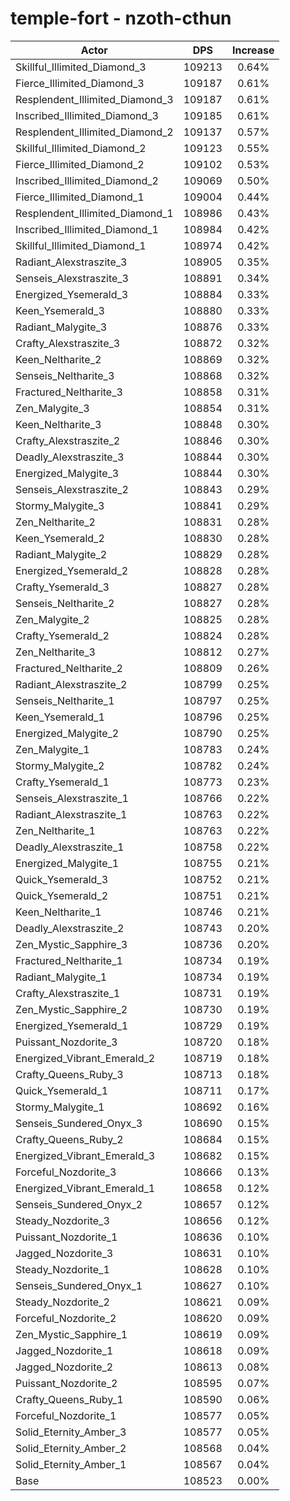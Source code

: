 # temple-fort - nzoth-cthun
| Actor | DPS | Increase |
|---|:---:|:---:|
|Skillful_Illimited_Diamond_3|109213|0.64%|
|Fierce_Illimited_Diamond_3|109187|0.61%|
|Resplendent_Illimited_Diamond_3|109187|0.61%|
|Inscribed_Illimited_Diamond_3|109185|0.61%|
|Resplendent_Illimited_Diamond_2|109137|0.57%|
|Skillful_Illimited_Diamond_2|109123|0.55%|
|Fierce_Illimited_Diamond_2|109102|0.53%|
|Inscribed_Illimited_Diamond_2|109069|0.50%|
|Fierce_Illimited_Diamond_1|109004|0.44%|
|Resplendent_Illimited_Diamond_1|108986|0.43%|
|Inscribed_Illimited_Diamond_1|108984|0.42%|
|Skillful_Illimited_Diamond_1|108974|0.42%|
|Radiant_Alexstraszite_3|108905|0.35%|
|Senseis_Alexstraszite_3|108891|0.34%|
|Energized_Ysemerald_3|108884|0.33%|
|Keen_Ysemerald_3|108880|0.33%|
|Radiant_Malygite_3|108876|0.33%|
|Crafty_Alexstraszite_3|108872|0.32%|
|Keen_Neltharite_2|108869|0.32%|
|Senseis_Neltharite_3|108868|0.32%|
|Fractured_Neltharite_3|108858|0.31%|
|Zen_Malygite_3|108854|0.31%|
|Keen_Neltharite_3|108848|0.30%|
|Crafty_Alexstraszite_2|108846|0.30%|
|Deadly_Alexstraszite_3|108844|0.30%|
|Energized_Malygite_3|108844|0.30%|
|Senseis_Alexstraszite_2|108843|0.29%|
|Stormy_Malygite_3|108841|0.29%|
|Zen_Neltharite_2|108831|0.28%|
|Keen_Ysemerald_2|108830|0.28%|
|Radiant_Malygite_2|108829|0.28%|
|Energized_Ysemerald_2|108828|0.28%|
|Crafty_Ysemerald_3|108827|0.28%|
|Senseis_Neltharite_2|108827|0.28%|
|Zen_Malygite_2|108825|0.28%|
|Crafty_Ysemerald_2|108824|0.28%|
|Zen_Neltharite_3|108812|0.27%|
|Fractured_Neltharite_2|108809|0.26%|
|Radiant_Alexstraszite_2|108799|0.25%|
|Senseis_Neltharite_1|108797|0.25%|
|Keen_Ysemerald_1|108796|0.25%|
|Energized_Malygite_2|108790|0.25%|
|Zen_Malygite_1|108783|0.24%|
|Stormy_Malygite_2|108782|0.24%|
|Crafty_Ysemerald_1|108773|0.23%|
|Senseis_Alexstraszite_1|108766|0.22%|
|Radiant_Alexstraszite_1|108763|0.22%|
|Zen_Neltharite_1|108763|0.22%|
|Deadly_Alexstraszite_1|108758|0.22%|
|Energized_Malygite_1|108755|0.21%|
|Quick_Ysemerald_3|108752|0.21%|
|Quick_Ysemerald_2|108751|0.21%|
|Keen_Neltharite_1|108746|0.21%|
|Deadly_Alexstraszite_2|108743|0.20%|
|Zen_Mystic_Sapphire_3|108736|0.20%|
|Fractured_Neltharite_1|108734|0.19%|
|Radiant_Malygite_1|108734|0.19%|
|Crafty_Alexstraszite_1|108731|0.19%|
|Zen_Mystic_Sapphire_2|108730|0.19%|
|Energized_Ysemerald_1|108729|0.19%|
|Puissant_Nozdorite_3|108720|0.18%|
|Energized_Vibrant_Emerald_2|108719|0.18%|
|Crafty_Queens_Ruby_3|108713|0.18%|
|Quick_Ysemerald_1|108711|0.17%|
|Stormy_Malygite_1|108692|0.16%|
|Senseis_Sundered_Onyx_3|108690|0.15%|
|Crafty_Queens_Ruby_2|108684|0.15%|
|Energized_Vibrant_Emerald_3|108682|0.15%|
|Forceful_Nozdorite_3|108666|0.13%|
|Energized_Vibrant_Emerald_1|108658|0.12%|
|Senseis_Sundered_Onyx_2|108657|0.12%|
|Steady_Nozdorite_3|108656|0.12%|
|Puissant_Nozdorite_1|108636|0.10%|
|Jagged_Nozdorite_3|108631|0.10%|
|Steady_Nozdorite_1|108628|0.10%|
|Senseis_Sundered_Onyx_1|108627|0.10%|
|Steady_Nozdorite_2|108621|0.09%|
|Forceful_Nozdorite_2|108620|0.09%|
|Zen_Mystic_Sapphire_1|108619|0.09%|
|Jagged_Nozdorite_1|108618|0.09%|
|Jagged_Nozdorite_2|108613|0.08%|
|Puissant_Nozdorite_2|108595|0.07%|
|Crafty_Queens_Ruby_1|108590|0.06%|
|Forceful_Nozdorite_1|108577|0.05%|
|Solid_Eternity_Amber_3|108577|0.05%|
|Solid_Eternity_Amber_2|108568|0.04%|
|Solid_Eternity_Amber_1|108567|0.04%|
|Base|108523|0.00%|
